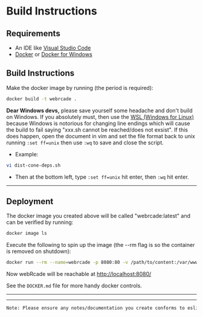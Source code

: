 # Build Instructions

## Requirements

- An IDE like [Visual Studio Code](https://code.visualstudio.com/download)
- [Docker](https://docs.docker.com/engine/install/ubuntu/) or [Docker for Windows](https://docs.docker.com/desktop/install/windows-install/)

## Build Instructions

Make the docker image by running (the period is required):

```sh
docker build -t webrcade .
```

**Dear Windows devs,** please save yourself some headache and don't build on Windows. If you absolutely must, then use the [WSL (Windows for Linux)](https://learn.microsoft.com/en-us/windows/wsl/install) because Windows is notorious for changing line endings which will cause the build to fail saying "xxx.sh cannot be reached/does not exsist". If this does happen, open the document in vim and set the file format back to unix running `:set ff=unix` then use `:wq` to save and close the script.

- Example:

```sh
vi dist-cone-deps.sh
```

- Then at the bottom left, type `:set ff=unix` hit enter, then `:wq` hit enter.

***

## Deployment

The docker image you created above will be called "webrcade:latest" and can be verified by running:

```sh
docker image ls
```

Execute the following to spin up the image (the --rm flag is so the container is removed on shutdown):

```sh
docker run --rm --name=webrcade -p 8080:80 -v /path/to/content:/var/www/html/content webrcade:latest
```

Now webRcade will be reachable at [http://localhost:8080/](http://localhost:8080/)

See the `DOCKER.md` file for more handy docker controls.

***
***

```txt
Note: Please ensure any notes/documentation you create conforms to eslint standards.
```
